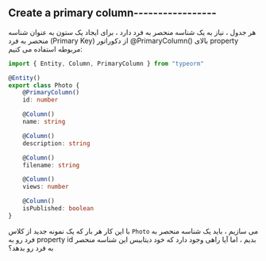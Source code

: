 ## Create a primary column-----------------

هر جدول ، نیاز به یک شناسه منحصر به فرد دارد ، برای ایجاد یک ستون به عنوان شناسه منحصر به فرد (Primary Key) از دکوراتور @PrimaryColumn() بالای property مربوطه استفاده می کنیم:

```ts
import { Entity, Column, PrimaryColumn } from "typeorm"

@Entity()
export class Photo {
    @PrimaryColumn()
    id: number

    @Column()
    name: string

    @Column()
    description: string

    @Column()
    filename: string

    @Column()
    views: number

    @Column()
    isPublished: boolean
}
```

با این کار هر بار که یک نمونه جدید از کلاس `Photo` می سازیم ، باید یک شناسه منحصر به فرد رو به property id بدیم ، اما آیا راهی وجود دارد که خود دیتابیس این شناسه منحصر به فرد رو بدهد؟